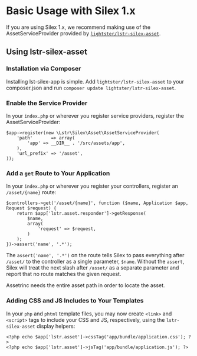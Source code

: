 # Basic Usage with Silex 1.x

If you are using Silex 1.x, we recommend making use of the AssetServiceProvider
provided by
[`lightster/lstr-silex-asset`](https://github.com/lightster/lstr-silex-asset).


## Using lstr-silex-asset

### Installation via Composer

Installing lst-silex-app is simple. Add `lightster/lstr-silex-asset` to your
composer.json and run `composer update lightster/lstr-silex-asset`.

### Enable the Service Provider

In your `index.php` or wherever you register service providers, register
the AssetServiceProvider:

    $app->register(new \Lstr\Silex\Asset\AssetServiceProvider(
        'path'       => array(
            'app' => __DIR__ . '/src/assets/app',
        ),
        'url_prefix' => '/asset',
    ));

### Add a `get` Route to Your Application

In your `index.php` or wherever you register your controllers, register
an `/asset/{name}` route:

    $controllers->get('/asset/{name}', function ($name, Application $app, Request $request) {
        return $app['lstr.asset.responder']->getResponse(
            $name,
            array(
                'request' => $request,
            )
        );
    })->assert('name', '.*');

The `assert('name', '.*')` on the route tells Silex to pass everything after
`/asset/` to the controller as a single parameter, `$name`. Without the `assert`,
Silex will treat the next slash after `/asset/` as a separate parameter
and report that no route matches the given request.

Assetrinc needs the entire asset path in order to locate the asset.

### Adding CSS and JS Includes to Your Templates

In your `php` and `phtml` template files, you may now create `<link>` and `<script>`
tags to include your CSS and JS, respectively, using the `lstr-silex-asset`
display helpers:

    <?php echo $app['lstr.asset']->cssTag('app/bundle/application.css'); ?>
    <?php echo $app['lstr.asset']->jsTag('app/bundle/application.js'); ?>